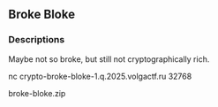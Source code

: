 ## Broke Bloke

### Descriptions

Maybe not so broke, but still not cryptographically rich.

nc crypto-broke-bloke-1.q.2025.volgactf.ru 32768

broke-bloke.zip